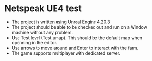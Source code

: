 # Netspeak UE4 test
- The project is written using Unreal Engine 4.20.3
- The project should be able to be checked out and run on a Window machine without any problem.
- Use Test level (Test.umap). This should be the default map when openning in the editor.
- Use arrows to move around and Enter to interact with the farm.
- The game supports multiplayer with dedicated server.